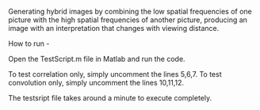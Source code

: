 Generating hybrid images by combining the low spatial frequencies of one picture with the high spatial frequencies of another picture, producing an image with an interpretation that changes with viewing distance.

How to run - 

Open the TestScript.m file in Matlab and run the code.

To test correlation only, simply uncomment the lines 5,6,7.
To test convolution only, simply uncomment the lines 10,11,12.

The testsript file takes around a minute to execute completely.
